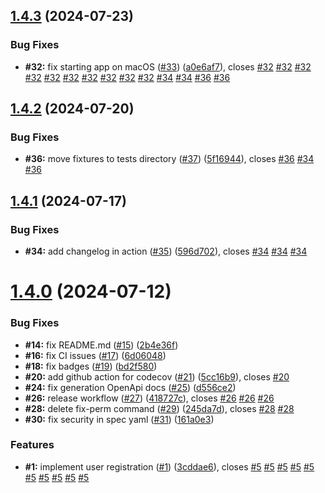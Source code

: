 ## [1.4.3](https://github.com/VilnaCRM-Org/user-service/compare/v1.4.2...v1.4.3) (2024-07-23)


### Bug Fixes

* **#32:** fix starting app on macOS ([#33](https://github.com/VilnaCRM-Org/user-service/issues/33)) ([a0e6af7](https://github.com/VilnaCRM-Org/user-service/commit/a0e6af75194177639b81a37755c1827586beb378)), closes [#32](https://github.com/VilnaCRM-Org/user-service/issues/32) [#32](https://github.com/VilnaCRM-Org/user-service/issues/32) [#32](https://github.com/VilnaCRM-Org/user-service/issues/32) [#32](https://github.com/VilnaCRM-Org/user-service/issues/32) [#32](https://github.com/VilnaCRM-Org/user-service/issues/32) [#32](https://github.com/VilnaCRM-Org/user-service/issues/32) [#32](https://github.com/VilnaCRM-Org/user-service/issues/32) [#32](https://github.com/VilnaCRM-Org/user-service/issues/32) [#32](https://github.com/VilnaCRM-Org/user-service/issues/32) [#32](https://github.com/VilnaCRM-Org/user-service/issues/32) [#34](https://github.com/VilnaCRM-Org/user-service/issues/34) [#34](https://github.com/VilnaCRM-Org/user-service/issues/34) [#36](https://github.com/VilnaCRM-Org/user-service/issues/36) [#36](https://github.com/VilnaCRM-Org/user-service/issues/36)



## [1.4.2](https://github.com/VilnaCRM-Org/user-service/compare/v1.4.1...v1.4.2) (2024-07-20)


### Bug Fixes

* **#36:** move fixtures to tests directory ([#37](https://github.com/VilnaCRM-Org/user-service/issues/37)) ([5f16944](https://github.com/VilnaCRM-Org/user-service/commit/5f16944ebee6a25609ec527988be591b1261a4fe)), closes [#36](https://github.com/VilnaCRM-Org/user-service/issues/36) [#34](https://github.com/VilnaCRM-Org/user-service/issues/34) [#36](https://github.com/VilnaCRM-Org/user-service/issues/36)



## [1.4.1](https://github.com/VilnaCRM-Org/user-service/compare/v1.4.0...v1.4.1) (2024-07-17)


### Bug Fixes

* **#34:** add changelog in action ([#35](https://github.com/VilnaCRM-Org/user-service/issues/35)) ([596d702](https://github.com/VilnaCRM-Org/user-service/commit/596d702b225cf522dc30134b82a00dabe1b53afa)), closes [#34](https://github.com/VilnaCRM-Org/user-service/issues/34) [#34](https://github.com/VilnaCRM-Org/user-service/issues/34) [#34](https://github.com/VilnaCRM-Org/user-service/issues/34)



# [1.4.0](https://github.com/VilnaCRM-Org/user-service/compare/3cddae6da7322dca28cddc492ba3ff20dff507ae...v1.4.0) (2024-07-12)


### Bug Fixes

* **#14:** fix README.md ([#15](https://github.com/VilnaCRM-Org/user-service/issues/15)) ([2b4e36f](https://github.com/VilnaCRM-Org/user-service/commit/2b4e36fc516e4db20e6cc8e52874f670060d1f05))
* **#16:** fix CI issues ([#17](https://github.com/VilnaCRM-Org/user-service/issues/17)) ([6d06048](https://github.com/VilnaCRM-Org/user-service/commit/6d060483ab1d8166b63bc271c4b961a52e6c8581))
* **#18:** fix badges ([#19](https://github.com/VilnaCRM-Org/user-service/issues/19)) ([bd2f580](https://github.com/VilnaCRM-Org/user-service/commit/bd2f580e6c4b404cfcd63158c82a8d8fa059fb7f))
* **#20:** add github action for codecov ([#21](https://github.com/VilnaCRM-Org/user-service/issues/21)) ([5cc16b9](https://github.com/VilnaCRM-Org/user-service/commit/5cc16b98e7e034c0b8f813141829bd3c8be3b8b3)), closes [#20](https://github.com/VilnaCRM-Org/user-service/issues/20)
* **#24:** fix generation OpenApi docs ([#25](https://github.com/VilnaCRM-Org/user-service/issues/25)) ([d556ce2](https://github.com/VilnaCRM-Org/user-service/commit/d556ce22475018bdb5853397fbd1aeff3f17aa32))
* **#26:** release workflow ([#27](https://github.com/VilnaCRM-Org/user-service/issues/27)) ([418727c](https://github.com/VilnaCRM-Org/user-service/commit/418727cc9ba19986a8a8360c5fcaaef431ff330b)), closes [#26](https://github.com/VilnaCRM-Org/user-service/issues/26) [#26](https://github.com/VilnaCRM-Org/user-service/issues/26) [#26](https://github.com/VilnaCRM-Org/user-service/issues/26)
* **#28:** delete fix-perm command ([#29](https://github.com/VilnaCRM-Org/user-service/issues/29)) ([245da7d](https://github.com/VilnaCRM-Org/user-service/commit/245da7d20ef486cfd686a990bf1a5e72a12c3ad8)), closes [#28](https://github.com/VilnaCRM-Org/user-service/issues/28) [#28](https://github.com/VilnaCRM-Org/user-service/issues/28)
* **#30:** fix security in spec yaml ([#31](https://github.com/VilnaCRM-Org/user-service/issues/31)) ([161a0e3](https://github.com/VilnaCRM-Org/user-service/commit/161a0e346d9fb4ecc4795d65e5c85856ec63fbaa))


### Features

* **#1:** implement user registration ([#1](https://github.com/VilnaCRM-Org/user-service/issues/1)) ([3cddae6](https://github.com/VilnaCRM-Org/user-service/commit/3cddae6da7322dca28cddc492ba3ff20dff507ae)), closes [#5](https://github.com/VilnaCRM-Org/user-service/issues/5) [#5](https://github.com/VilnaCRM-Org/user-service/issues/5) [#5](https://github.com/VilnaCRM-Org/user-service/issues/5) [#5](https://github.com/VilnaCRM-Org/user-service/issues/5) [#5](https://github.com/VilnaCRM-Org/user-service/issues/5) [#5](https://github.com/VilnaCRM-Org/user-service/issues/5) [#5](https://github.com/VilnaCRM-Org/user-service/issues/5) [#5](https://github.com/VilnaCRM-Org/user-service/issues/5) [#5](https://github.com/VilnaCRM-Org/user-service/issues/5) [#5](https://github.com/VilnaCRM-Org/user-service/issues/5)



